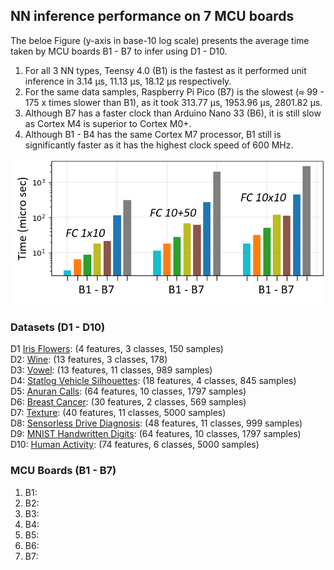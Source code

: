 ## NN inference performance on 7 MCU boards

The beloe Figure (y-axis in base-10 log scale) presents the average time taken by MCU boards B1 - B7 to infer using D1 - D10. 

1. For all 3 NN types, Teensy 4.0 (B1) is the fastest as it performed unit inference in 3.14 µs, 11.13 µs, 18.12 µs respectively. 
2. For the same data samples, Raspberry Pi Pico (B7) is the slowest (≈ 99 - 175 x times slower than B1), as it took 313.77 µs, 1953.96 µs, 2801.82 µs. 
3. Although B7 has a faster clock than Arduino Nano 33 (B6), it is still slow as Cortex M4 is superior to Cortex M0+. 
4. Although B1 - B4 has the same Cortex M7 processor, B1 still is significantly faster as it has the highest clock speed of 600 MHz. 

![alt text](https://github.com/bharathsudharsan/TinyML-Benchmark-NNs-on-MCUs/blob/main/Infer_time_on_B1_to_B7/B1-B7_inference_time.png)

### Datasets (D1 - D10)

D1 [Iris Flowers](https://archive.ics.uci.edu/ml/datasets/iris): (4 features, 3 classes, 150 samples) <br/>
D2: [Wine](https://archive.ics.uci.edu/ml/datasets/wine): (13 features, 3 classes, 178) <br/>
D3: [Vowel](https://archive.ics.uci.edu/ml/datasets/Japanese+Vowels): (13 features, 11 classes, 989 samples) <br/>
D4: [Statlog Vehicle Silhouettes](https://archive.ics.uci.edu/ml/datasets/Statlog+%28Vehicle+Silhouettes%29): (18 features, 4 classes, 845 samples) <br/>
D5: [Anuran Calls](https://archive.ics.uci.edu/ml/datasets/Anuran+Calls+%28MFCCs%29): (64 features, 10 classes, 1797 samples)<br/>
D6: [Breast Cancer](https://www.kaggle.com/uciml/breast-cancer-wisconsin-data): (30 features, 2 classes, 569 samples)<br/>
D7: [Texture](https://www.robots.ox.ac.uk/~vgg/data/dtd/index.html): (40 features, 11 classes, 5000 samples)<br/>
D8: [Sensorless Drive Diagnosis](https://archive.ics.uci.edu/ml/datasets/dataset+for+sensorless+drive+diagnosis): (48 features, 11 classes, 999 samples)<br/>
D9: [MNIST Handwritten Digits](http://yann.lecun.com/exdb/mnist/): (64 features, 10 classes, 1797 samples)<br/>
D10: [Human Activity](https://archive.ics.uci.edu/ml/datasets/human+activity+recognition+using+smartphones): (74 features, 6 classes, 5000 samples)<br/>


### MCU Boards (B1 - B7)

1. B1:
2. B2:
3. B3:
4. B4:
5. B5:
6. B6:
7. B7: 